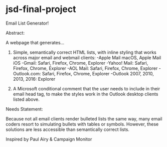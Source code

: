 # jsd-final-project


Email List Generator!


Abstract: 

A webpage that generates...

1) Simple, semantically correct HTML lists, with inline styling that works across major email and webmail clients:
	-Apple Mail macOS, Apple Mail iOS
	-Gmail: Safari, Firefox, Chrome, Explorer
	-Yahoo! Mail: Safari, Firefox, Chrome, Explorer
	-AOL Mail: Safari, Firefox, Chrome, Explorer
	-Outlook.com: Safari, Firefox, Chrome, Explorer
	-Outlook 2007, 2010, 2013, 2016: Explorer

2) A Microsoft conditional comment that the user needs to include in their email head tag, to make the styles work in the Outlook desktop clients listed above.



Needs Statement:

Because not all email clients render bulleted lists the same way, many email coders resort to simulating bullets with tables or symbols. However, these solutions are less accessible than semantically correct lists.


Inspired by Paul Airy & Campaign Monitor



